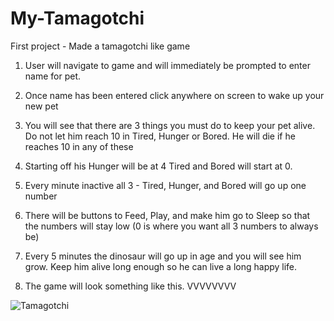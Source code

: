 # My-Tamagotchi
First project - Made a tamagotchi like game 


1. User will navigate to game and will immediately be prompted to enter name for pet.

2. Once name has been entered click anywhere on screen to wake up your new pet 

3. You will see that there are 3 things you must do to keep your pet alive. Do not let him reach 10 in Tired, Hunger or Bored. He will die if he reaches 10 in any of these 

4. Starting off his Hunger will be at 4
    Tired and Bored will start at 0. 

5. Every minute inactive all 3 - Tired, Hunger, and Bored will go up one number 

6. There will be buttons to Feed, Play, and make him go to Sleep so that the numbers will stay low (0 is where you want all 3 numbers to always be)

7. Every 5 minutes the dinosaur will go up in age and you will see him grow. Keep him alive long enough so he can live a long happy life. 

8. The game will look something like this. VVVVVVVV
 <img src="" alt="Tamagotchi">

